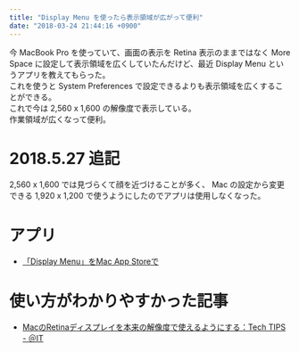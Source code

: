 ```yaml
---
title: "Display Menu を使ったら表示領域が広がって便利"
date: "2018-03-24 21:44:16 +0900"
---
```


今 MacBook Pro を使っていて、画面の表示を Retina 表示のままではなく More Space に設定して表示領域を広くしていたんだけど、最近 Display Menu というアプリを教えてもらった。  
これを使うと System Preferences で設定できるよりも表示領域を広くすることができる。  
これで今は 2,560 x 1,600 の解像度で表示している。  
作業領域が広くなって便利。

# 2018.5.27 追記

2,560 x 1,600 では見づらくて顔を近づけることが多く、 Mac の設定から変更できる 1,920 x 1,200 で使うようにしたのでアプリは使用しなくなった。

# アプリ

- [「Display Menu」をMac App Storeで](https://itunes.apple.com/jp/app/display-menu/id549083868)

# 使い方がわかりやすかった記事

- [MacのRetinaディスプレイを本来の解像度で使えるようにする：Tech TIPS - ＠IT](http://www.atmarkit.co.jp/ait/articles/1610/07/news023.html)
